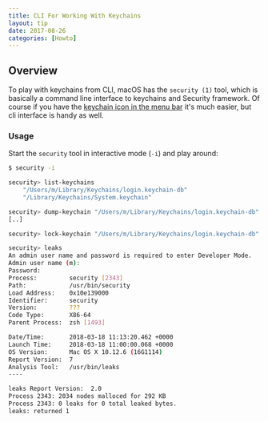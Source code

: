 ```yaml
---
title: CLI For Working With Keychains
layout: tip
date: 2017-08-26
categories: [Howto]
---
```


## Overview

To play with keychains from CLI, macOS has the ```security (1)``` tool, which is basically a command line interface to keychains and Security framework. Of course if you have the [keychain icon in the menu bar](http://craftware.xyz/tips/Keychain-status-menubar.html) it's much easier, but cli interface is handy as well. 

### Usage

Start the ```security``` tool in interactive mode (```-i```) and play around:

```bash
$ security -i

security> list-keychains
    "/Users/m/Library/Keychains/login.keychain-db"
    "/Library/Keychains/System.keychain"

security> dump-keychain "/Users/m/Library/Keychains/login.keychain-db"
[..]

security> lock-keychain "/Users/m/Library/Keychains/login.keychain-db"

security> leaks
An admin user name and password is required to enter Developer Mode.
Admin user name (m):
Password:
Process:         security [2343]
Path:            /usr/bin/security
Load Address:    0x10e139000
Identifier:      security
Version:         ???
Code Type:       X86-64
Parent Process:  zsh [1493]

Date/Time:       2018-03-18 11:13:20.462 +0000
Launch Time:     2018-03-18 11:00:00.068 +0000
OS Version:      Mac OS X 10.12.6 (16G1114)
Report Version:  7
Analysis Tool:   /usr/bin/leaks
----

leaks Report Version:  2.0
Process 2343: 2034 nodes malloced for 292 KB
Process 2343: 0 leaks for 0 total leaked bytes.
leaks: returned 1
```
